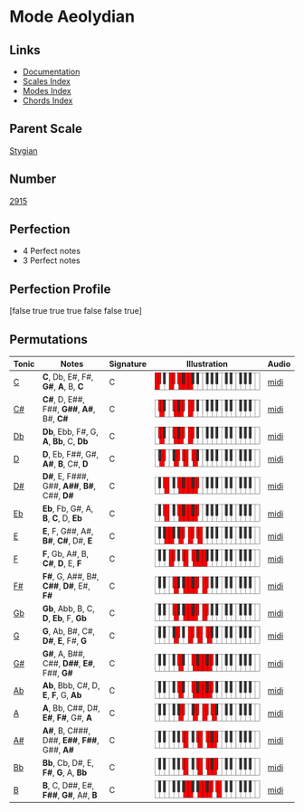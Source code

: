 # Mode Aeolydian

## Links

- [Documentation](index.md)
- [Scales Index](Scales.md)
- [Modes Index](Modes.md)
- [Chords Index](Chords.md)

## Parent Scale

[Stygian](ScaleStygian.md)

## Number

[2915](https://ianring.com/musictheory/scales/2915)

## Perfection

- 4 Perfect notes
- 3 Perfect notes

## Perfection Profile

[false true true true false false true]

## Permutations

| Tonic | Notes | Signature | Illustration | Audio |
|-------|-------|-----------|--------------|-------|
| [C](ModeCNaturalAeolydian.md) | **C**, Db, E#, F#, **G#**, **A**, B, **C** | C | ![CNaturalAeolydian](ModeCNaturalAeolydian.png) | [midi](https://github.com/edipermadi/music/blob/main/docs/ModeCNaturalAeolydian.mid?raw=true) |
| [C#](ModeCSharpAeolydian.md) | **C#**, D, E##, F##, **G##**, **A#**, B#, **C#** | C | ![CSharpAeolydian](ModeCSharpAeolydian.png) | [midi](https://github.com/edipermadi/music/blob/main/docs/ModeCSharpAeolydian.mid?raw=true) |
| [Db](ModeDFlatAeolydian.md) | **Db**, Ebb, F#, G, **A**, **Bb**, C, **Db** | C | ![DFlatAeolydian](ModeDFlatAeolydian.png) | [midi](https://github.com/edipermadi/music/blob/main/docs/ModeDFlatAeolydian.mid?raw=true) |
| [D](ModeDNaturalAeolydian.md) | **D**, Eb, F##, G#, **A#**, **B**, C#, **D** | C | ![DNaturalAeolydian](ModeDNaturalAeolydian.png) | [midi](https://github.com/edipermadi/music/blob/main/docs/ModeDNaturalAeolydian.mid?raw=true) |
| [D#](ModeDSharpAeolydian.md) | **D#**, E, F###, G##, **A##**, **B#**, C##, **D#** | C | ![DSharpAeolydian](ModeDSharpAeolydian.png) | [midi](https://github.com/edipermadi/music/blob/main/docs/ModeDSharpAeolydian.mid?raw=true) |
| [Eb](ModeEFlatAeolydian.md) | **Eb**, Fb, G#, A, **B**, **C**, D, **Eb** | C | ![EFlatAeolydian](ModeEFlatAeolydian.png) | [midi](https://github.com/edipermadi/music/blob/main/docs/ModeEFlatAeolydian.mid?raw=true) |
| [E](ModeENaturalAeolydian.md) | **E**, F, G##, A#, **B#**, **C#**, D#, **E** | C | ![ENaturalAeolydian](ModeENaturalAeolydian.png) | [midi](https://github.com/edipermadi/music/blob/main/docs/ModeENaturalAeolydian.mid?raw=true) |
| [F](ModeFNaturalAeolydian.md) | **F**, Gb, A#, B, **C#**, **D**, E, **F** | C | ![FNaturalAeolydian](ModeFNaturalAeolydian.png) | [midi](https://github.com/edipermadi/music/blob/main/docs/ModeFNaturalAeolydian.mid?raw=true) |
| [F#](ModeFSharpAeolydian.md) | **F#**, G, A##, B#, **C##**, **D#**, E#, **F#** | C | ![FSharpAeolydian](ModeFSharpAeolydian.png) | [midi](https://github.com/edipermadi/music/blob/main/docs/ModeFSharpAeolydian.mid?raw=true) |
| [Gb](ModeGFlatAeolydian.md) | **Gb**, Abb, B, C, **D**, **Eb**, F, **Gb** | C | ![GFlatAeolydian](ModeGFlatAeolydian.png) | [midi](https://github.com/edipermadi/music/blob/main/docs/ModeGFlatAeolydian.mid?raw=true) |
| [G](ModeGNaturalAeolydian.md) | **G**, Ab, B#, C#, **D#**, **E**, F#, **G** | C | ![GNaturalAeolydian](ModeGNaturalAeolydian.png) | [midi](https://github.com/edipermadi/music/blob/main/docs/ModeGNaturalAeolydian.mid?raw=true) |
| [G#](ModeGSharpAeolydian.md) | **G#**, A, B##, C##, **D##**, **E#**, F##, **G#** | C | ![GSharpAeolydian](ModeGSharpAeolydian.png) | [midi](https://github.com/edipermadi/music/blob/main/docs/ModeGSharpAeolydian.mid?raw=true) |
| [Ab](ModeAFlatAeolydian.md) | **Ab**, Bbb, C#, D, **E**, **F**, G, **Ab** | C | ![AFlatAeolydian](ModeAFlatAeolydian.png) | [midi](https://github.com/edipermadi/music/blob/main/docs/ModeAFlatAeolydian.mid?raw=true) |
| [A](ModeANaturalAeolydian.md) | **A**, Bb, C##, D#, **E#**, **F#**, G#, **A** | C | ![ANaturalAeolydian](ModeANaturalAeolydian.png) | [midi](https://github.com/edipermadi/music/blob/main/docs/ModeANaturalAeolydian.mid?raw=true) |
| [A#](ModeASharpAeolydian.md) | **A#**, B, C###, D##, **E##**, **F##**, G##, **A#** | C | ![ASharpAeolydian](ModeASharpAeolydian.png) | [midi](https://github.com/edipermadi/music/blob/main/docs/ModeASharpAeolydian.mid?raw=true) |
| [Bb](ModeBFlatAeolydian.md) | **Bb**, Cb, D#, E, **F#**, **G**, A, **Bb** | C | ![BFlatAeolydian](ModeBFlatAeolydian.png) | [midi](https://github.com/edipermadi/music/blob/main/docs/ModeBFlatAeolydian.mid?raw=true) |
| [B](ModeBNaturalAeolydian.md) | **B**, C, D##, E#, **F##**, **G#**, A#, **B** | C | ![BNaturalAeolydian](ModeBNaturalAeolydian.png) | [midi](https://github.com/edipermadi/music/blob/main/docs/ModeBNaturalAeolydian.mid?raw=true) |

